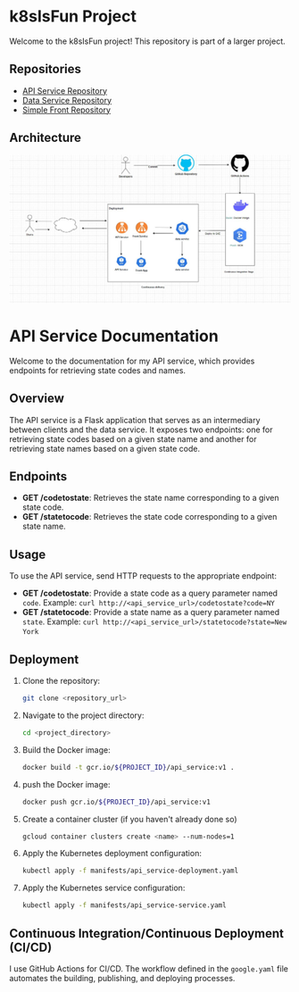 # k8sIsFun Project

Welcome to the k8sIsFun project! This repository is part of a larger project.

## Repositories

- [API Service Repository](https://github.com/Nivrin/k8sIsFun-APIService)
- [Data Service Repository](https://github.com/Nivrin/k8sIsFun-DataService)
- [Simple Front Repository](https://github.com/Nivrin/k8sIsFun-SimpleFront)

## Architecture

![Architecture](images/architecture.JPG)

# API Service Documentation

Welcome to the documentation for my API service, which provides endpoints for retrieving state codes and names.

## Overview

The API service is a Flask application that serves as an intermediary between clients and the data service. It exposes two endpoints: one for retrieving state codes based on a given state name and another for retrieving state names based on a given state code.

## Endpoints

- **GET /codetostate**: Retrieves the state name corresponding to a given state code.
- **GET /statetocode**: Retrieves the state code corresponding to a given state name.

## Usage

To use the API service, send HTTP requests to the appropriate endpoint:

- **GET /codetostate**: Provide a state code as a query parameter named `code`.
  Example: `curl http://<api_service_url>/codetostate?code=NY`
- **GET /statetocode**: Provide a state name as a query parameter named `state`.
  Example: `curl http://<api_service_url>/statetocode?state=New York`

## Deployment

1. Clone the repository:

    ```bash
    git clone <repository_url>
    ```

2. Navigate to the project directory:

    ```bash
    cd <project_directory>
    ```

3. Build the Docker image:

    ```bash
    docker build -t gcr.io/${PROJECT_ID}/api_service:v1 .
    ```
4. push the Docker image:

    ```bash
    docker push gcr.io/${PROJECT_ID}/api_service:v1
    ```
 5. Create a container cluster (if you haven't already done so)
     ```bash
    gcloud container clusters create <name> --num-nodes=1 
     ```
6. Apply the Kubernetes deployment configuration:

    ```bash
    kubectl apply -f manifests/api_service-deployment.yaml
    ```
7. Apply the Kubernetes service configuration:

    ```bash
    kubectl apply -f manifests/api_service-service.yaml
    ```

## Continuous Integration/Continuous Deployment (CI/CD)

I use GitHub Actions for CI/CD. The workflow defined in the `google.yaml` file automates the building, publishing, and deploying processes.
